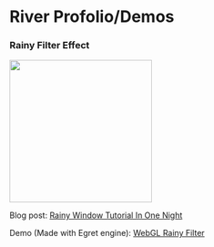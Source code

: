 # River Profolio/Demos

### Rainy Filter Effect

<image src="https://github.com/riveranb/riverfolio/blob/gh-pages/gallery/snapshots/webgl_rainyfilter.gif" width=250>

Blog post: [Rainy Window Tutorial In One Night](https://medium.com/%E4%BA%8C%E6%B5%81%E9%81%8A%E6%88%B2%E9%96%8B%E7%99%BC/the-art-of-code-rainy-window-tutorial-in-one-night-16f5c8d216fa?source=friends_link&sk=fcea4f7b6daf7e75ce4f9f5f3591d096)

Demo (Made with Egret engine): [WebGL Rainy Filter](https://riveranb.github.io/riverfolio/gallery/webgl/rainy/index.html)

